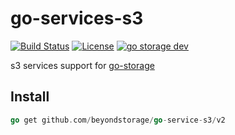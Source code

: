 # go-services-s3

[![Build Status](https://github.com/beyondstorage/go-service-s3/workflows/Unit%20Test/badge.svg?branch=master)](https://github.com/beyondstorage/go-service-s3/actions?query=workflow%3A%22Unit+Test%22)
[![License](https://img.shields.io/badge/license-apache%20v2-blue.svg)](https://github.com/Xuanwo/storage/blob/master/LICENSE)
[![go storage dev](https://img.shields.io/matrix/go-service-s3:aos.dev.svg?server_fqdn=chat.aos.dev&label=%23go-service-s3%3Aaos.dev&logo=matrix)](https://matrix.to/#/#go-service-s3:aos.dev)

s3 services support for [go-storage](https://github.com/beyondstorage/go-storage)

## Install

```go
go get github.com/beyondstorage/go-service-s3/v2
```
